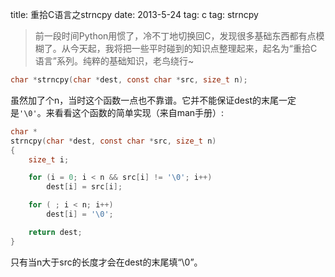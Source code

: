 title: 重拾C语言之strncpy
date: 2013-5-24
tag: c
tag: strncpy

> 前一段时间Python用惯了，冷不丁地切换回C，发现很多基础东西都有点模糊了。从今天起，我将把一些平时碰到的知识点整理起来，起名为“重拾C语言”系列。纯粹的基础知识，老鸟绕行~

```c
char *strncpy(char *dest, const char *src, size_t n);
```
虽然加了个n，当时这个函数一点也不靠谱。它并不能保证dest的末尾一定是`'\0'`。来看看这个函数的简单实现（来自man手册）:

```c
char *
strncpy(char *dest, const char *src, size_t n)
{
	size_t i;

	for (i = 0; i < n && src[i] != '\0'; i++)
		dest[i] = src[i]; 

	for ( ; i < n; i++) 
		dest[i] = '\0'; 

	return dest; 
}
```

只有当n大于src的长度才会在dest的末尾填“\0”。
